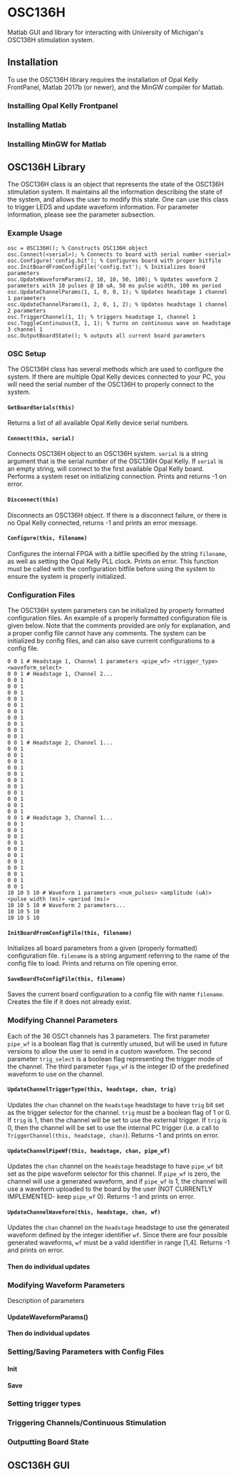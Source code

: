 # OSC136H
Matlab GUI and library for interacting with University of Michigan's OSC136H stimulation system.

## Installation
To use the OSC136H library requires the installation of Opal Kelly FrontPanel, Matlab 2017b (or newer), and the MinGW compiler for Matlab.

### Installing Opal Kelly Frontpanel

### Installing Matlab

### Installing MinGW for Matlab

## OSC136H Library
The OSC136H class is an object that represents the state of the OSC136H stimulation system. It maintains all the information describing the state of the system, and allows the user to modify this state. One can use this class to trigger LEDS and update waveform information. For parameter information, please see the parameter subsection.

### Example Usage
```
osc = OSC136H(); % Constructs OSC136H object
osc.Connect(<serial>); % Connects to board with serial number <serial>
osc.Configure('config.bit'); % Configures board with proper bitfile
osc.InitBoardFromConfigFile('config.txt'); % Initializes board parameters
osc.UpdateWaveformParams(2, 10, 10, 50, 100); % Updates waveform 2 parameters with 10 pulses @ 10 uA, 50 ms pulse width, 100 ms period
osc.UpdateChannelParams(1, 1, 0, 0, 1); % Updates headstage 1 channel 1 parameters
osc.UpdateChannelParams(1, 2, 0, 1, 2); % Updates headstage 1 channel 2 parameters
osc.TriggerChannel(1, 1); % triggers headstage 1, channel 1
osc.ToggleContinuous(3, 1, 1); % turns on continuous wave on headstage 3 channel 1
osc.OutputBoardState(); % outputs all current board parameters
```
### OSC Setup
The OSC136H class has several methods which are used to configure the system. If there are multiple Opal Kelly devices connected to your PC, you will need the serial number of the OSC136H to properly connect to the system.

#### `GetBoardSerials(this)`
Returns a list of all available Opal Kelly device serial numbers.

#### `Connect(this, serial)`
Connects OSC136H object to an OSC136H system. `serial` is a string argument that is the serial number of the OSC136H Opal Kelly. If `serial` is an empty string, will connect to the first available Opal Kelly board. Performs a system reset on initializing connection. Prints and returns -1 on error.

#### `Disconnect(this)`
Disconnects an OSC136H object. If there is a disconnect failure, or there is no Opal Kelly connected, returns -1 and prints an error message. 

#### `Configure(this, filename)`
Configures the internal FPGA with a bitfile specified by the string `filename`, as well as setting the Opal Kelly PLL clock. Prints on error. This function must be called with the configuration bitfile before using the system to ensure the system is properly initialized.

### Configuration Files
The OSC136H system parameters can be initialized by properly formatted configuration files. An example of a properly formatted configuration file is given below. Note that the comments provided are only for explanation, and a proper config file cannot have any comments. The system can be initialized by config files, and can also save current configurations to a config file. 
```
0 0 1 # Headstage 1, Channel 1 parameters <pipe_wf> <trigger_type> <waveform_select>
0 0 1 # Headstage 1, Channel 2...
0 0 1
0 0 1
0 0 1
0 0 1
0 0 1
0 0 1
0 0 1
0 0 1
0 0 1
0 0 1
0 0 1 # Headstage 2, Channel 1...
0 0 1
0 0 1
0 0 1
0 0 1
0 0 1
0 0 1
0 0 1
0 0 1
0 0 1
0 0 1
0 0 1
0 0 1 # Headstage 3, Channel 1...
0 0 1
0 0 1
0 0 1
0 0 1
0 0 1
0 0 1
0 0 1
0 0 1
0 0 1
0 0 1
0 0 1
10 10 5 10 # Waveform 1 parameters <num_pulses> <amplitude (uA)> <pulse width (ms)> <period (ms)>
10 10 5 10 # Waveform 2 parameters...
10 10 5 10
10 10 5 10
```

#### `InitBoardFromConfigFile(this, filename)`
Initializes all board parameters from a given (properly formatted) configuration file. `filename` is a string argument referring to the name of the config file to load. Prints and returns on file opening error.

#### `SaveBoardToConfigFile(this, filename)`
Saves the current board configuration to a config file with name `filename`. Creates the file if it does not already exist.

### Modifying Channel Parameters
Each of the 36 OSC1 channels has 3 parameters. The first parameter `pipe_wf` is a boolean flag that is currently unused, but will be used in future versions to allow the user to send in a custom waveform. The second parameter `trig_select` is a boolean flag representing the trigger mode of the channel. The third parameter `fpga_wf` is the integer ID of the predefined waveform to use on the channel. 

#### `UpdateChannelTriggerType(this, headstage, chan, trig)`
Updates the `chan` channel on the `headstage` headstage to have `trig` bit set as the trigger selector for the channel. `trig` must be a boolean flag of 1 or 0. If `trig` is 1, then the channel will be set to use the external trigger. If `trig` is 0, then the channel will be set to use the internal PC trigger (i.e. a call to `TriggerChannel(this, headstage, chan)`). Returns -1 and prints on error.

#### `UpdateChannelPipeWf(this, headstage, chan, pipe_wf)`
Updates the `chan` channel on the `headstage` headstage to have `pipe_wf` bit set as the pipe waveform selector for this channel. If `pipe_wf` is zero, the channel will use a generated waveform, and if `pipe_wf` is 1, the channel will use a waveform uploaded to the board by the user (NOT CURRENTLY IMPLEMENTED- keep `pipe_wf` 0). Returns -1 and prints on error.

#### `UpdateChannelWaveform(this, headstage, chan, wf)`
Updates the `chan` channel on the `headstage` headstage to use the generated waveform defined by the integer identifier `wf`. Since there are four possible generated waveforms, `wf` must be a valid identifier in range [1,4]. Returns -1 and prints on error.
#### Then do individual updates

### Modifying Waveform Parameters
Description of parameters

#### UpdateWaveformParams()

#### Then do individual updates

### Setting/Saving Parameters with Config Files
#### Init
#### Save

### Setting trigger types

### Triggering Channels/Continuous Stimulation

### Outputting Board State
## OSC136H GUI
